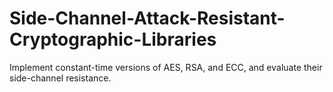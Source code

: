 # Side-Channel-Attack-Resistant-Cryptographic-Libraries
Implement constant-time versions of AES, RSA, and ECC, and evaluate their side-channel resistance.
